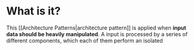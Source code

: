 # What is it?

This [[Architecture Patterns|architecture pattern]] is applied when **input data should be heavily manipulated**. A input is processed by a series of different components, which each of them perform an isolated